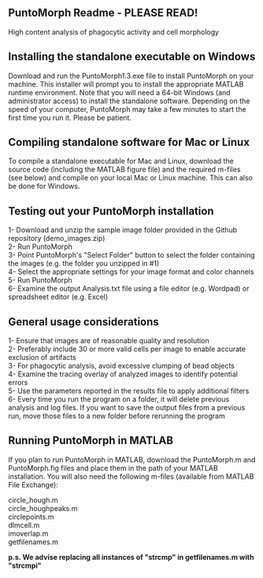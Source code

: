 ## PuntoMorph Readme - PLEASE READ!
High content analysis of phagocytic activity and cell morphology

## Installing the standalone executable on Windows
Download and run the PuntoMorph1.3.exe file to install PuntoMorph on your machine. This installer will prompt you to install the appropriate MATLAB runtime environment. Note that you will need a 64-bit Windows (and administrator access) to install the standalone software. Depending on the speed of your computer, PuntoMorph may take a few minutes to start the first time you run it. Please be patient. 

## Compiling standalone software for Mac or Linux
To compile a standalone executable for Mac and Linux, download the source code (including the MATLAB figure file) and the required m-files (see below) and compile on your local Mac or Linux machine. This can also be done for Windows. 

## Testing out your PuntoMorph installation
1- Download and unzip the sample image folder provided in the Github repository (demo_images.zip) <br />
2- Run PuntoMorph <br />
3- Point PuntoMorph's "Select Folder" button to select the folder containing the images (e.g. the folder you unzipped in #1) <br />
4- Select the appropriate settings for your image format and color channels <br />
5- Run PuntoMorph <br />
6- Examine the output Analysis.txt file using a file editor (e.g. Wordpad) or spreadsheet editor (e.g. Excel) <br />

## General usage considerations
1- Ensure that images are of reasonable quality and resolution <br />
2- Preferably include 30 or more valid cells per image to enable accurate exclusion of artifacts <br />
3- For phagocytic analysis, avoid excessive clumping of bead objects <br />
4- Examine the tracing overlay of analyzed images to identify potential errors <br />
5- Use the parameters reported in the results file to apply additional filters <br />
6- Every time you run the program on a folder, it will delete previous analysis and log files. If you want to save the output files from a previous run, move those files to a new folder before rerunning the program<br />

## Running PuntoMorph in MATLAB
If you plan to run PuntoMorph in MATLAB, download the PuntoMorph.m and PuntoMorph.fig files and place them in the path of your MATLAB installation. You will also need the following m-files (available from MATLAB File Exchange): <br />

circle_hough.m <br />
circle_houghpeaks.m <br />
circlepoints.m <br />
dlmcell.m <br />
imoverlap.m <br />
getfilenames.m  <br />

**p.s. We advise replacing all instances of "strcmp" in getfilenames.m with "strcmpi"**
